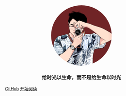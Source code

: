 <p align="center">
<img src="./img/tx.jpg" width="200" height="200" style="border-radius: 50%"/>
</p>
<h3 align="center">给时光以生命，而不是给生命以时光</h3>

[GitHub](https://github.com/zhangkai0621/blog)
[开始阅读](#Hi)